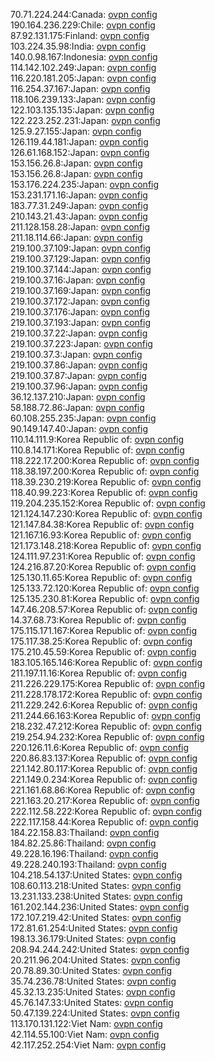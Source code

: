 70.71.224.244:Canada: [ovpn config](vpn/70_71_224_244.ovpn)  
190.164.236.229:Chile: [ovpn config](vpn/190_164_236_229.ovpn)  
87.92.131.175:Finland: [ovpn config](vpn/87_92_131_175.ovpn)  
103.224.35.98:India: [ovpn config](vpn/103_224_35_98.ovpn)  
140.0.98.167:Indonesia: [ovpn config](vpn/140_0_98_167.ovpn)  
114.142.102.249:Japan: [ovpn config](vpn/114_142_102_249.ovpn)  
116.220.181.205:Japan: [ovpn config](vpn/116_220_181_205.ovpn)  
116.254.37.167:Japan: [ovpn config](vpn/116_254_37_167.ovpn)  
118.106.239.133:Japan: [ovpn config](vpn/118_106_239_133.ovpn)  
122.103.135.135:Japan: [ovpn config](vpn/122_103_135_135.ovpn)  
122.223.252.231:Japan: [ovpn config](vpn/122_223_252_231.ovpn)  
125.9.27.155:Japan: [ovpn config](vpn/125_9_27_155.ovpn)  
126.119.44.181:Japan: [ovpn config](vpn/126_119_44_181.ovpn)  
126.61.168.152:Japan: [ovpn config](vpn/126_61_168_152.ovpn)  
153.156.26.8:Japan: [ovpn config](vpn/153_156_26_8.ovpn)  
153.156.26.8:Japan: [ovpn config](vpn/153_156_26_8.ovpn)  
153.176.224.235:Japan: [ovpn config](vpn/153_176_224_235.ovpn)  
153.231.171.16:Japan: [ovpn config](vpn/153_231_171_16.ovpn)  
183.77.31.249:Japan: [ovpn config](vpn/183_77_31_249.ovpn)  
210.143.21.43:Japan: [ovpn config](vpn/210_143_21_43.ovpn)  
211.128.158.28:Japan: [ovpn config](vpn/211_128_158_28.ovpn)  
211.18.114.66:Japan: [ovpn config](vpn/211_18_114_66.ovpn)  
219.100.37.109:Japan: [ovpn config](vpn/219_100_37_109.ovpn)  
219.100.37.129:Japan: [ovpn config](vpn/219_100_37_129.ovpn)  
219.100.37.144:Japan: [ovpn config](vpn/219_100_37_144.ovpn)  
219.100.37.16:Japan: [ovpn config](vpn/219_100_37_16.ovpn)  
219.100.37.169:Japan: [ovpn config](vpn/219_100_37_169.ovpn)  
219.100.37.172:Japan: [ovpn config](vpn/219_100_37_172.ovpn)  
219.100.37.176:Japan: [ovpn config](vpn/219_100_37_176.ovpn)  
219.100.37.193:Japan: [ovpn config](vpn/219_100_37_193.ovpn)  
219.100.37.22:Japan: [ovpn config](vpn/219_100_37_22.ovpn)  
219.100.37.223:Japan: [ovpn config](vpn/219_100_37_223.ovpn)  
219.100.37.3:Japan: [ovpn config](vpn/219_100_37_3.ovpn)  
219.100.37.86:Japan: [ovpn config](vpn/219_100_37_86.ovpn)  
219.100.37.87:Japan: [ovpn config](vpn/219_100_37_87.ovpn)  
219.100.37.96:Japan: [ovpn config](vpn/219_100_37_96.ovpn)  
36.12.137.210:Japan: [ovpn config](vpn/36_12_137_210.ovpn)  
58.188.72.86:Japan: [ovpn config](vpn/58_188_72_86.ovpn)  
60.108.255.235:Japan: [ovpn config](vpn/60_108_255_235.ovpn)  
90.149.147.40:Japan: [ovpn config](vpn/90_149_147_40.ovpn)  
110.14.111.9:Korea Republic of: [ovpn config](vpn/110_14_111_9.ovpn)  
110.8.14.171:Korea Republic of: [ovpn config](vpn/110_8_14_171.ovpn)  
118.222.17.200:Korea Republic of: [ovpn config](vpn/118_222_17_200.ovpn)  
118.38.197.200:Korea Republic of: [ovpn config](vpn/118_38_197_200.ovpn)  
118.39.230.219:Korea Republic of: [ovpn config](vpn/118_39_230_219.ovpn)  
118.40.99.223:Korea Republic of: [ovpn config](vpn/118_40_99_223.ovpn)  
119.204.235.152:Korea Republic of: [ovpn config](vpn/119_204_235_152.ovpn)  
121.124.147.230:Korea Republic of: [ovpn config](vpn/121_124_147_230.ovpn)  
121.147.84.38:Korea Republic of: [ovpn config](vpn/121_147_84_38.ovpn)  
121.167.16.93:Korea Republic of: [ovpn config](vpn/121_167_16_93.ovpn)  
121.173.148.218:Korea Republic of: [ovpn config](vpn/121_173_148_218.ovpn)  
124.111.97.231:Korea Republic of: [ovpn config](vpn/124_111_97_231.ovpn)  
124.216.87.20:Korea Republic of: [ovpn config](vpn/124_216_87_20.ovpn)  
125.130.11.65:Korea Republic of: [ovpn config](vpn/125_130_11_65.ovpn)  
125.133.72.120:Korea Republic of: [ovpn config](vpn/125_133_72_120.ovpn)  
125.135.230.81:Korea Republic of: [ovpn config](vpn/125_135_230_81.ovpn)  
147.46.208.57:Korea Republic of: [ovpn config](vpn/147_46_208_57.ovpn)  
14.37.68.73:Korea Republic of: [ovpn config](vpn/14_37_68_73.ovpn)  
175.115.171.167:Korea Republic of: [ovpn config](vpn/175_115_171_167.ovpn)  
175.117.38.25:Korea Republic of: [ovpn config](vpn/175_117_38_25.ovpn)  
175.210.45.59:Korea Republic of: [ovpn config](vpn/175_210_45_59.ovpn)  
183.105.165.146:Korea Republic of: [ovpn config](vpn/183_105_165_146.ovpn)  
211.197.11.16:Korea Republic of: [ovpn config](vpn/211_197_11_16.ovpn)  
211.226.229.175:Korea Republic of: [ovpn config](vpn/211_226_229_175.ovpn)  
211.228.178.172:Korea Republic of: [ovpn config](vpn/211_228_178_172.ovpn)  
211.229.242.6:Korea Republic of: [ovpn config](vpn/211_229_242_6.ovpn)  
211.244.66.163:Korea Republic of: [ovpn config](vpn/211_244_66_163.ovpn)  
218.232.47.212:Korea Republic of: [ovpn config](vpn/218_232_47_212.ovpn)  
219.254.94.232:Korea Republic of: [ovpn config](vpn/219_254_94_232.ovpn)  
220.126.11.6:Korea Republic of: [ovpn config](vpn/220_126_11_6.ovpn)  
220.86.83.137:Korea Republic of: [ovpn config](vpn/220_86_83_137.ovpn)  
221.142.80.117:Korea Republic of: [ovpn config](vpn/221_142_80_117.ovpn)  
221.149.0.234:Korea Republic of: [ovpn config](vpn/221_149_0_234.ovpn)  
221.161.68.86:Korea Republic of: [ovpn config](vpn/221_161_68_86.ovpn)  
221.163.20.217:Korea Republic of: [ovpn config](vpn/221_163_20_217.ovpn)  
222.112.58.222:Korea Republic of: [ovpn config](vpn/222_112_58_222.ovpn)  
222.117.158.44:Korea Republic of: [ovpn config](vpn/222_117_158_44.ovpn)  
184.22.158.83:Thailand: [ovpn config](vpn/184_22_158_83.ovpn)  
184.82.25.86:Thailand: [ovpn config](vpn/184_82_25_86.ovpn)  
49.228.16.196:Thailand: [ovpn config](vpn/49_228_16_196.ovpn)  
49.228.240.193:Thailand: [ovpn config](vpn/49_228_240_193.ovpn)  
104.218.54.137:United States: [ovpn config](vpn/104_218_54_137.ovpn)  
108.60.113.218:United States: [ovpn config](vpn/108_60_113_218.ovpn)  
13.231.133.238:United States: [ovpn config](vpn/13_231_133_238.ovpn)  
161.202.144.236:United States: [ovpn config](vpn/161_202_144_236.ovpn)  
172.107.219.42:United States: [ovpn config](vpn/172_107_219_42.ovpn)  
172.81.61.254:United States: [ovpn config](vpn/172_81_61_254.ovpn)  
198.13.36.179:United States: [ovpn config](vpn/198_13_36_179.ovpn)  
208.94.244.242:United States: [ovpn config](vpn/208_94_244_242.ovpn)  
20.211.96.204:United States: [ovpn config](vpn/20_211_96_204.ovpn)  
20.78.89.30:United States: [ovpn config](vpn/20_78_89_30.ovpn)  
35.74.236.78:United States: [ovpn config](vpn/35_74_236_78.ovpn)  
45.32.13.235:United States: [ovpn config](vpn/45_32_13_235.ovpn)  
45.76.147.33:United States: [ovpn config](vpn/45_76_147_33.ovpn)  
50.47.139.224:United States: [ovpn config](vpn/50_47_139_224.ovpn)  
113.170.131.122:Viet Nam: [ovpn config](vpn/113_170_131_122.ovpn)  
42.114.55.100:Viet Nam: [ovpn config](vpn/42_114_55_100.ovpn)  
42.117.252.254:Viet Nam: [ovpn config](vpn/42_117_252_254.ovpn)  
